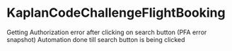 # KaplanCodeChallengeFlightBooking
Getting Authorization error after clicking on search button (PFA error snapshot)
Automation done till search button is being clicked
